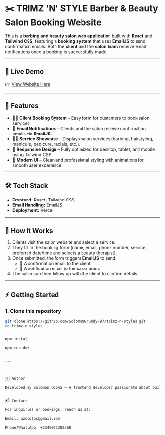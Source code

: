 # ✂️ TRIMZ 'N' STYLE Barber & Beauty Salon Booking Website

This is a **barbing and beauty salon web application** built with **React** and **Tailwind CSS**, featuring a **booking system** that uses **EmailJS** to send confirmation emails. Both the **client** and the **salon team** receive email notifications once a booking is successfully made.

---

## 🚀 Live Demo

👉 [View Website Here](https://your-website-link.com)

---

## 📌 Features

- 🧑‍💻 **Client Booking System** – Easy form for customers to book salon services.
- 📧 **Email Notifications** – Clients and the salon receive confirmation emails via **EmailJS**.
- 💇‍♂️ **Service Showcase** – Displays salon services (barbing, hairstyling, manicure, pedicure, facials, etc.).
- 📱 **Responsive Design** – Fully optimized for desktop, tablet, and mobile using Tailwind CSS.
- 🎨 **Modern UI** – Clean and professional styling with animations for smooth user experience.

---

## 🛠️ Tech Stack

- **Frontend:** React, Tailwind CSS
- **Email Handling:** EmailJS
- **Deployment:** Vercel

---

## 📖 How It Works

1. Clients visit the salon website and select a service.
2. They fill in the booking form (name, email, phone number, service, preferred date/time and selects a beauty therapist).
3. Once submitted, the form triggers **EmailJS** to send:
   - 📩 A confirmation email to the client.
   - 📩 A notification email to the salon team.
4. The salon can then follow up with the client to confirm details.

---

## ⚡ Getting Started

### 1. Clone this repository

```bash
git clone https://github.com/SolomonGrundy-97/trimz-n-styles.git
cd trimz-n-styles


npm install

npm run dev


---



👨‍💻 Author

Developed by Solomon Uzoma – A frontend developer passionate about building user-friendly web applications.


📬 Contact

For inquiries or bookings, reach us at:

Email: uzosolos@gmail.com

Phone/WhatsApp: +2349012202360

```

